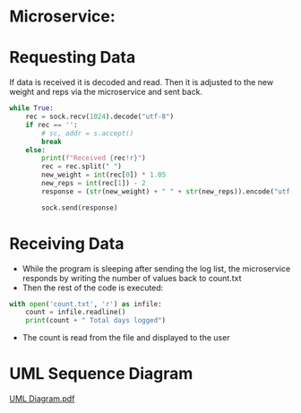 # Microservice:

# Requesting Data
If data is received it is decoded and read. Then it is adjusted to the new weight and reps via the microservice and sent back.
```python
while True:
    rec = sock.recv(1024).decode("utf-8")
    if rec == '':
        # sc, addr = s.accept()
        break
    else:
        print(f"Received {rec!r}")
        rec = rec.split(" ")
        new_weight = int(rec[0]) * 1.05
        new_reps = int(rec[1]) - 2
        response = (str(new_weight) + " " + str(new_reps)).encode("utf-8")

        sock.send(response)
```

# Receiving Data
- While the program is sleeping after sending the log list, the microservice responds by writing the number of values back to count.txt
- Then the rest of the code is executed: 
```python
with open('count.txt', 'r') as infile:
    count = infile.readline()
    print(count + " Total days logged")
```
- The count is read from the file and displayed to the user

# UML Sequence Diagram
[UML Diagram.pdf](https://github.com/KyleFree33/361Microservice/files/12221917/UML.Diagram.pdf)
